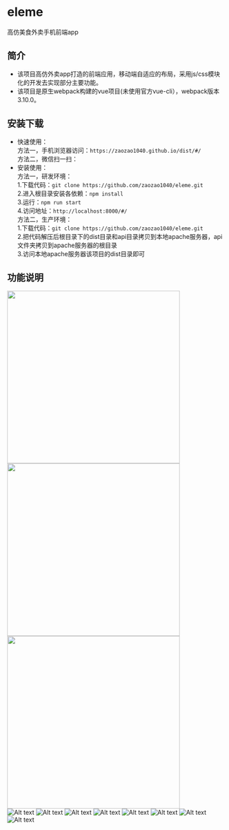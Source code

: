 # eleme
高仿美食外卖手机前端app

## 简介

- 该项目高仿外卖app打造的前端应用，移动端自适应的布局，采用js/css模块化的开发去实现部分主要功能。
- 该项目是原生webpack构建的vue项目(未使用官方vue-cli），webpack版本3.10.0。

## 安装下载

- 快速使用：<br />
  方法一，手机浏览器访问：`https://zaozao1040.github.io/dist/#/` <br />
  方法二，微信扫一扫：<br />
- 安装使用：<br />
  方法一，研发环境：<br />
    1.下载代码：`git clone https://github.com/zaozao1040/eleme.git`<br />
    2.进入根目录安装各依赖：`npm install`<br />
    3.运行：`npm run start`<br />
    4.访问地址：`http://localhost:8000/#/`<br />
  方法二，生产环境：<br />
    1.下载代码：`git clone https://github.com/zaozao1040/eleme.git`<br />
    2.把代码解压后根目录下的dist目录和api目录拷贝到本地apache服务器，api文件夹拷贝到apache服务器的根目录<br />
    3.访问本地apache服务器该项目的dist目录即可<br />

## 功能说明
<img src="https://github.com/zaozao1040/zaozao1040.github.io/raw/master/img/eleme/WechatIMG119.png" width="400px" /> <br />
<img src="https://github.com/zaozao1040/zaozao1040.github.io/raw/master/img/eleme/WechatIMG120.png" width="400px" /> <br />
<img src="https://github.com/zaozao1040/zaozao1040.github.io/raw/master/img/eleme/WechatIMG121.png" width="400px" /> <br />
![Alt text](https://github.com/zaozao1040/zaozao1040.github.io/raw/master/img/eleme/WechatIMG119.png)
![Alt text](https://github.com/zaozao1040/zaozao1040.github.io/raw/master/img/eleme/WechatIMG120.png)
![Alt text](https://github.com/zaozao1040/zaozao1040.github.io/raw/master/img/eleme/WechatIMG121.png)
![Alt text](https://github.com/zaozao1040/zaozao1040.github.io/raw/master/img/eleme/WechatIMG122.png)
![Alt text](https://github.com/zaozao1040/zaozao1040.github.io/raw/master/img/eleme/WechatIMG123.png)
![Alt text](https://github.com/zaozao1040/zaozao1040.github.io/raw/master/img/eleme/WechatIMG124.png)
![Alt text](https://github.com/zaozao1040/zaozao1040.github.io/raw/master/img/eleme/WechatIMG125.png)
![Alt text](https://github.com/zaozao1040/zaozao1040.github.io/raw/master/img/eleme/WechatIMG126.png)



